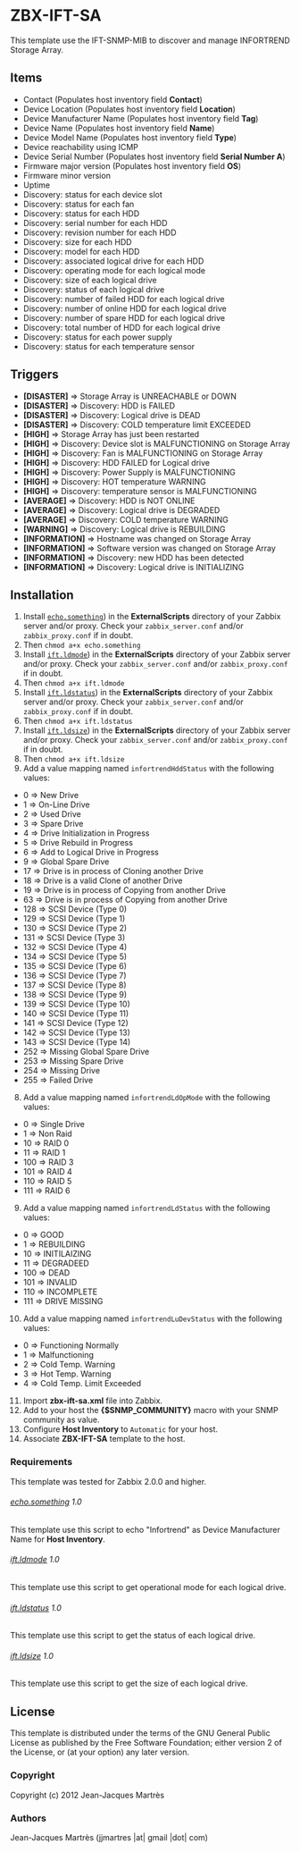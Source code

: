 ZBX-IFT-SA
==========

This template use the IFT-SNMP-MIB to discover and manage INFORTREND Storage Array.

Items
-----

  * Contact (Populates host inventory field **Contact**)
  * Device Location (Populates host inventory field **Location**)
  * Device Manufacturer Name (Populates host inventory field **Tag**)
  * Device Name (Populates host inventory field **Name**)
  * Device Model Name (Populates host inventory field **Type**)
  * Device reachability using ICMP
  * Device Serial Number (Populates host inventory field **Serial Number A**)
  * Firmware major version (Populates host inventory field **OS**)
  * Firmware minor version
  * Uptime
  * Discovery: status for each device slot
  * Discovery: status for each fan
  * Discovery: status for each HDD
  * Discovery: serial number for each HDD
  * Discovery: revision number for each HDD
  * Discovery: size for each HDD
  * Discovery: model for each HDD
  * Discovery: associated logical drive for each HDD
  * Discovery: operating mode for each logical mode
  * Discovery: size of each logical drive
  * Discovery: status of each logical drive
  * Discovery: number of failed HDD for each logical drive
  * Discovery: number of online HDD for each logical drive
  * Discovery: number of spare HDD for each logical drive
  * Discovery: total number of HDD for each logical drive
  * Discovery: status for each power supply
  * Discovery: status for each temperature sensor

Triggers
--------

  * **[DISASTER]** => Storage Array is UNREACHABLE or DOWN
  * **[DISASTER]** => Discovery: HDD is FAILED
  * **[DISASTER]** => Discovery: Logical drive is DEAD
  * **[DISASTER]** => Discovery: COLD temperature limit EXCEEDED
  * **[HIGH]** => Storage Array has just been restarted
  * **[HIGH]** => Discovery: Device slot is MALFUNCTIONING on Storage Array
  * **[HIGH]** => Discovery: Fan is MALFUNCTIONING on Storage Array
  * **[HIGH]** => Discovery: HDD FAILED for Logical drive
  * **[HIGH]** => Discovery: Power Supply is MALFUNCTIONING
  * **[HIGH]** => Discovery: HOT temperature WARNING
  * **[HIGH]** => Discovery: temperature sensor is MALFUNCTIONING
  * **[AVERAGE]** => Discovery: HDD is NOT ONLINE
  * **[AVERAGE]** => Discovery: Logical drive is DEGRADED
  * **[AVERAGE]** => Discovery: COLD temperature WARNING
  * **[WARNING]** => Discovery: Logical drive is REBUILDING
  * **[INFORMATION]** => Hostname was changed on Storage Array
  * **[INFORMATION]** => Software version was changed on Storage Array
  * **[INFORMATION]** => Discovery: new HDD has been detected
  * **[INFORMATION]** => Discovery: Logical drive is INITIALIZING

Installation
------------

1. Install [`echo.something`](https://github.com/jjmartres/Zabbix/tree/master/zbx-scripts/echo.something)) in the **ExternalScripts** directory of your Zabbix server and/or proxy. Check your `zabbix_server.conf` and/or `zabbix_proxy.conf` if in doubt.
2. Then `chmod a+x echo.something`
3. Install [`ift.ldmode`](https://github.com/jjmartres/Zabbix/tree/master/zbx-scripts/ift.ldmode)) in the **ExternalScripts** directory of your Zabbix server and/or proxy. Check your `zabbix_server.conf` and/or `zabbix_proxy.conf` if in doubt.
4. Then `chmod a+x ift.ldmode`
5. Install [`ift.ldstatus`](https://github.com/jjmartres/Zabbix/tree/master/zbx-scripts/ift.ldstatus)) in the **ExternalScripts** directory of your Zabbix server and/or proxy. Check your `zabbix_server.conf` and/or `zabbix_proxy.conf` if in doubt.
6. Then `chmod a+x ift.ldstatus`
5. Install [`ift.ldsize`](https://github.com/jjmartres/Zabbix/tree/master/zbx-scripts/ift.ldsize)) in the **ExternalScripts** directory of your Zabbix server and/or proxy. Check your `zabbix_server.conf` and/or `zabbix_proxy.conf` if in doubt.
6. Then `chmod a+x ift.ldsize`
7. Add a value mapping named `infortrendHddStatus` with the following values:
  * 0 => New Drive
  * 1 => On-Line Drive
  * 2 => Used Drive
  * 3 => Spare Drive
  * 4 => Drive Initialization in Progress
  * 5 => Drive Rebuild in Progress
  * 6 => Add to Logical Drive in Progress
  * 9 => Global Spare Drive
  * 17 => Drive is in process of Cloning another Drive
  * 18 => Drive is a valid Clone of another Drive
  * 19 => Drive is in process of Copying from another Drive
  * 63 => Drive is in process of Copying from another Drive
  * 128 => SCSI Device (Type 0)
  * 129 => SCSI Device (Type 1)
  * 130 => SCSI Device (Type 2)
  * 131 => SCSI Device (Type 3)
  * 132 => SCSI Device (Type 4)
  * 134 => SCSI Device (Type 5)
  * 135 => SCSI Device (Type 6)
  * 136 => SCSI Device (Type 7)
  * 137 => SCSI Device (Type 8)
  * 138 => SCSI Device (Type 9)
  * 139 => SCSI Device (Type 10)
  * 140 => SCSI Device (Type 11)
  * 141 => SCSI Device (Type 12)
  * 142 => SCSI Device (Type 13)
  * 143 => SCSI Device (Type 14)
  * 252 => Missing Global Spare Drive
  * 253 => Missing Spare Drive
  * 254 => Missing Drive
  * 255 => Failed Drive
8. Add a value mapping named `infortrendLdOpMode` with the following values:
  * 0 => Single Drive
  * 1 => Non Raid
  * 10 => RAID 0
  * 11 => RAID 1
  * 100 => RAID 3
  * 101 => RAID 4
  * 110 => RAID 5
  * 111 => RAID 6
9. Add a value mapping named `infortrendLdStatus` with the following values:
  * 0 => GOOD
  * 1 => REBUILDING
  * 10 => INITILAIZING
  * 11 => DEGRADEED
  * 100 => DEAD
  * 101 => INVALID
  * 110 => INCOMPLETE
  * 111 => DRIVE MISSING
10. Add a value mapping named `infortrendLuDevStatus` with the following values:
  * 0 => Functioning Normally
  * 1 => Malfunctioning
  * 2 => Cold Temp. Warning
  * 3 => Hot Temp. Warning
  * 4 => Cold Temp. Limit Exceeded
11. Import **zbx-ift-sa.xml** file into Zabbix.
12. Add to your host the **{$SNMP_COMMUNITY}** macro with your SNMP community as value.
13. Configure **Host Inventory** to `Automatic` for your host.
14. Associate **ZBX-IFT-SA** template to the host.

### Requirements

This template was tested for Zabbix 2.0.0 and higher.

###### [echo.something](https://github.com/jjmartres/Zabbix/tree/master/zbx-scripts/echo.something) 1.0

This template use this script to echo "Infortrend" as Device Manufacturer Name for **Host Inventory**.

###### [ift.ldmode](https://github.com/jjmartres/Zabbix/tree/master/zbx-scripts/lft.ldmode) 1.0

This template use this script to get operational mode for each logical drive.

###### [ift.ldstatus](https://github.com/jjmartres/Zabbix/tree/master/zbx-scripts/lft.ldstatus) 1.0

This template use this script to get the status of each logical drive.

###### [ift.ldsize](https://github.com/jjmartres/Zabbix/tree/master/zbx-scripts/lft.ldsize) 1.0

This template use this script to get the size of each logical drive.

License
-------

This template is distributed under the terms of the GNU General Public License as published by the Free Software Foundation; either version 2 of the  License, or (at your option) any later version.

### Copyright

  Copyright (c) 2012 Jean-Jacques Martrès

### Authors

  Jean-Jacques Martrès
  (jjmartres |at| gmail |dot| com)
